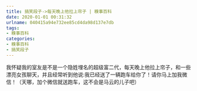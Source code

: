 ```yaml
---
title: 搞笑段子->每天晚上他拉上帘子 | 糗事百科
date: 2020-01-01 00:31:32
urlname: 040415a94e732ee85cd4da98d137e7db
tags: 
- 糗事百科
categories:
- 糗事百科
- 搞笑段子
---
```

我怀疑我的室友是不是一个隐姓埋名的超级富二代，每天晚上他拉上帘子，和一些漂亮女孩聊天，并且经常听到他说:我已经送了一辆跑车给你了！请你马上加我微信！（天哪，加个微信就送跑车，这不会是马云的儿子吧）


